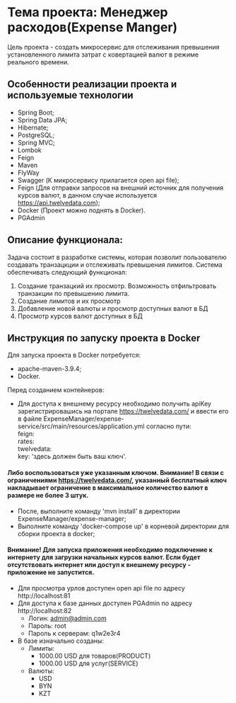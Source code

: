 # Тема проекта: Менеджер расходов(Expense Manger)

Цель проекта - создать микросервис для отслеживания превышения установленного лимита затрат с ковертацией валют в режиме реального времени.

## Особенности реализации проекта и используемые технологии

- Spring Boot;
- Spring Data JPA;
- Hibernate;
- PostgreSQL;
- Spring MVC;
- Lombok
- Feign
- Maven
- FlyWay
- Swagger (К микросервису прилагается open api file);
- Feign (Для отправки запросов на внешний источник для получения курсов валют, в данном случае используется https://api.twelvedata.com);
- Docker (Проект можно поднять в Docker).
- PGAdmin

## Описание функционала:

Задача состоит в разработке системы, которая позволит пользователю создавать транзацкции и отслеживать превышения лимитов. Система обеспечивать следующий функционал:

1. Создание транзацкий их просмотр. Возможность отфильтровать транзакции по превышению лимита.
2. Создание лимитов и их просмотр
3. Добавление новой валюты и просмотр доступных валют в БД
4. Просмотр курсов валют доступных в БД

## Инструкция по запуску проекта в Docker

Для запуска проекта в Docker потребуется:
- apache-maven-3.9.4;
- Docker.

Перед созданием контейнеров:
- Для доступа к внешнему ресурсу необходимо получить apiKey зарегистрировашись на портале https://twelvedata.com/ и ввести его в файле ExpenseManager/expense-service/src/main/resources/application.yml согласно пути:<br>
    feign:<br>
    rates:<br>
    twelvedata:<br>
    key: 'здесь должен быть ваш ключ'.
#### Либо воспользоваться уже указанным ключом. Внимание! В связи с ограничениями https://twelvedata.com/, указанный бесплатный ключ накладывает ограничение в максимальное количество валют в размере не более 3 штук.
- После, выполните команду 'mvn install' в директории ExpenseManager/expense-manager;
- Выполните команду 'docker-compose up' в корневой директории для сборки проекта в docker;
#### Внимание! Для запуска приложения необходимо подключение к интернету для загрузки начальных курсов валют. Если будет отсутствовать интернет или доступ к внешнему ресурсу - приложение не запустится.
- Для просмотра урлов доступен open api file по адресу http://localhost:81
- Для доступа к базе данных доступен PGAdmin по адресу http://localhost:82
   - Логин: admin@admin.com
   - Пароль: root
   - Пароль к серверам: q1w2e3r4
- В базе изначально созданы:
   - Лимиты:
     - 1000.00 USD для товаров(PRODUCT)
     - 1000.00 USD для услуг(SERVICE)
   - Валюты:
     - USD
     - BYN
     - KZT
         
   